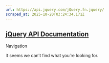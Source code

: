 ```yaml
---
url: https://api.jquery.com/jQuery.fn.jquery/
scraped_at: 2025-10-20T03:24:34.171Z
---
```


## [jQuery API Documentation](https://jquery.com/ "jQuery API Documentation")

Navigation

It seems we can’t find what you’re looking for.